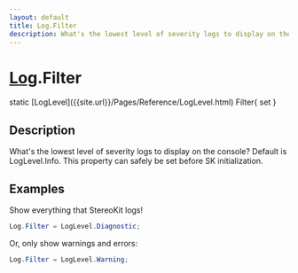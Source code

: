 ```yaml
---
layout: default
title: Log.Filter
description: What's the lowest level of severity logs to display on the console? Default is LogLevel.Info. This property can safely be set before SK initialization.
---
```

# [Log]({{site.url}}/Pages/Reference/Log.html).Filter

<div class='signature' markdown='1'>
static [LogLevel]({{site.url}}/Pages/Reference/LogLevel.html) Filter{ set }
</div>

## Description
What's the lowest level of severity logs to display on
the console? Default is LogLevel.Info. This property can safely
be set before SK initialization.


## Examples

Show everything that StereoKit logs!
```csharp
Log.Filter = LogLevel.Diagnostic;
```
Or, only show warnings and errors:
```csharp
Log.Filter = LogLevel.Warning;
```

